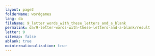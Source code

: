 ```yaml
---
layout: page2
folderName: wordgames
lang: da
fileName: 9_letter_words_with_these_letters_and_a_blank
permalink: da/9-letter-words-with-these-letters-and-a-blank/result
letter: 9
sitemap: false
ablank: true
nointernationalization: true
---
```

